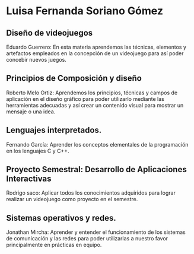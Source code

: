 # Luisa Fernanda Soriano Gómez

## Diseño de videojuegos 

Eduardo Guerrero: En esta materia aprendemos las técnicas, elementos y artefactos empleados en la concepción de un videojuego para así poder concebir nuevos juegos.

## Principios de Composición y diseño

Roberto Melo Ortiz: Aprendemos los principios, técnicas y campos de aplicación en el diseño gráfico para poder utilizarlo mediante las herramientas adecuadas y así crear un contenido visual para mostrar un mensaje o una idea.

## Lenguajes interpretados.

Fernando García: Aprender los conceptos elementales de la programación en los lenguajes C y C++.

## Proyecto Semestral: Desarrollo de Aplicaciones Interactivas

Rodrigo saco: Aplicar todos los conocimientos adquiridos para lograr realizar un videojuego como proyecto en el semestre.

## Sistemas operativos y redes.

Jonathan Mircha: Aprender y entender el funcionamiento de los sistemas de comunicación y las redes para poder utilizarlas a nuestro favor principalmente en prácticas en equipo.